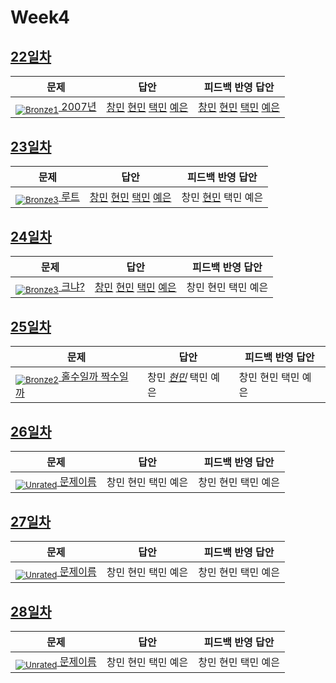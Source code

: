 [Unrated]: https://user-images.githubusercontent.com/33937365/126247607-85783912-c11a-4d50-ac36-8cc7dcb75cd2.png
[Bronze5]: https://user-images.githubusercontent.com/33937365/126247611-e362d727-17a4-4737-a232-5827e185ab7c.png
[Bronze4]: https://user-images.githubusercontent.com/33937365/126247612-89cbc675-e1d4-43a2-950b-1cb014dca697.png
[Bronze3]: https://user-images.githubusercontent.com/33937365/126247613-b8408610-7bc4-40f8-804f-a30a45ddbb68.png
[Bronze2]: https://user-images.githubusercontent.com/33937365/126247614-d85dc6ff-a520-4c00-82bd-eb593b156bd8.png
[Bronze1]: https://user-images.githubusercontent.com/33937365/126247616-04b2ab30-9891-4b7b-8cb4-38e99b97e834.png
[Silver5]: https://user-images.githubusercontent.com/33937365/126247618-38c5c905-672b-4d75-808e-8a7d45ea577d.png
[Silver4]: https://user-images.githubusercontent.com/33937365/126247620-ba2d1b96-b0aa-4b88-80c5-71569c69bbc3.png
[Silver3]: https://user-images.githubusercontent.com/33937365/126247621-1b55b7f4-3a79-4348-8a63-f00c1813853e.png
[Silver2]: https://user-images.githubusercontent.com/33937365/126247622-a83b30a9-6618-4593-b775-6f6730afd3f6.png
[Silver1]: https://user-images.githubusercontent.com/33937365/126247625-8d82f8ab-6f95-4ef8-a243-be31f548596e.png

# Week4

## [22일차](Day22)

| 문제                 | 답안 | 피드백 반영 답안 |
| -------------------- | ---- | ---------------- |
| [<sub>![Bronze1]</sub> 2007년](https://www.acmicpc.net/problem/1924) | [창민](Day22/kcm_1924.java) [현민](Day22/shm_1924.java) [택민](Day22/jtm_1924.java) [예은](Day22/lye_1924.py) | [창민](Day22/kcm_1924.java) [현민](Day22/shm_1924.java) [택민](Day22/jtm_1924.java) [예은](Day22/lye_1924.py)             |

## [23일차](Day23)

| 문제                 | 답안 | 피드백 반영 답안 |
| -------------------- | ---- | ---------------- |
| [<sub>![Bronze3]</sub> 루트](https://www.acmicpc.net/problem/4619) | [창민](Day23/kcm_4619.java) [현민](Day23/shm_4619.java) [택민](Day23/jtm_4619.java) [예은](Day23/lye_4619.py) | 창민 [현민](Day23/shm_4619.java) 택민 예은             |

## [24일차](Day24)

| 문제                 | 답안 | 피드백 반영 답안 |
| -------------------- | ---- | ---------------- |
| [<sub>![Bronze3]</sub> 크냐?](https://www.acmicpc.net/problem/4101) | [창민](Day24/kcm_4101.java) [현민](Day24/shm_4101.java) [택민](Day24/jtm_4101.java) [예은](Day24/lye_4101.py) | 창민 현민 택민 예은             |

## [25일차](Day25)

| 문제                 | 답안 | 피드백 반영 답안 |
| -------------------- | ---- | ---------------- |
| [<sub>![Bronze2]</sub> 홀수일까 짝수일까](https://www.acmicpc.net/problem/5988) | 창민 *[현민](Day25/shm_5988.java)* 택민 예은 | 창민 현민 택민 예은             |

## [26일차](Day26)

| 문제                 | 답안 | 피드백 반영 답안 |
| -------------------- | ---- | ---------------- |
| [<sub>![Unrated]</sub> 문제이름](문제링크) | 창민 현민 택민 예은 | 창민 현민 택민 예은             |

## [27일차](Day27)

| 문제                 | 답안 | 피드백 반영 답안 |
| -------------------- | ---- | ---------------- |
| [<sub>![Unrated]</sub> 문제이름](문제링크) | 창민 현민 택민 예은 | 창민 현민 택민 예은             |

## [28일차](Day28)

| 문제                 | 답안 | 피드백 반영 답안 |
| -------------------- | ---- | ---------------- |
| [<sub>![Unrated]</sub> 문제이름](문제링크) | 창민 현민 택민 예은 | 창민 현민 택민 예은             |
